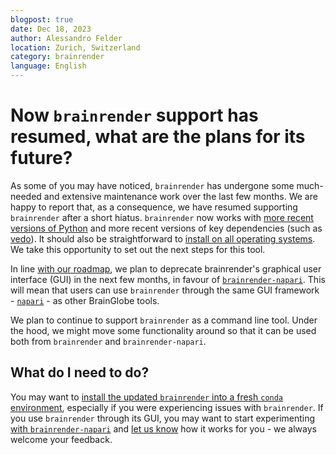 ```yaml
---
blogpost: true
date: Dec 18, 2023
author: Alessandro Felder
location: Zurich, Switzerland
category: brainrender
language: English
---
```


# Now `brainrender` support has resumed, what are the plans for its future?

As some of you may have noticed, `brainrender` has undergone some much-needed and extensive maintenance work over the last few months. We are happy to report that, as a consequence, we have resumed supporting `brainrender` after a short hiatus. `brainrender` now works with [more recent versions of Python](../community/developers/conventions.md#dependency-support) and more recent versions of key dependencies (such as [vedo](https://vedo.embl.es/)). It should also be straightforward to [install on all operating systems](../documentation/brainrender/installation.md). We take this opportunity to set out the next steps for this tool.

In line [with our roadmap](../community/roadmaps/november-2023.md#v2-q2-2024), we plan to deprecate brainrender's graphical user interface (GUI) in the next few months, in favour of [`brainrender-napari`](../tutorials/visualise-atlas-napari.md). This will mean that users can use `brainrender` through the same GUI framework - [`napari`](https://napari.org/stable/) - as other BrainGlobe tools.

We plan to continue to support `brainrender` as a command line tool. Under the hood, we might move some functionality around so that it can be used both from `brainrender` and `brainrender-napari`.

## What do I need to do?

You may want to [install the updated `brainrender` into a fresh `conda` environment](../documentation/brainrender/installation.md), especially if you were experiencing issues with `brainrender`. If you use `brainrender` through its GUI, you may want to start experimenting [with `brainrender-napari`](../tutorials/visualise-atlas-napari.md) and [let us know](../contact.md) how it works for you - we always welcome your feedback.